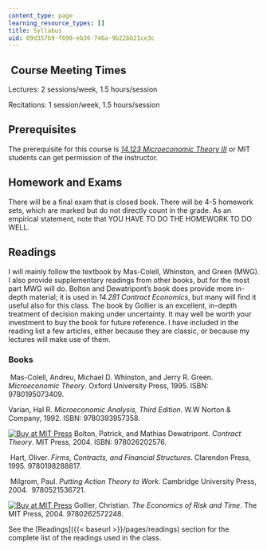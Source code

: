 ```yaml
---
content_type: page
learning_resource_types: []
title: Syllabus
uid: 09d357b9-f698-eb36-746a-9b22bb21ce3c
---
```


 Course Meeting Times
---------------------

Lectures: 2 sessions/week, 1.5 hours/session

Recitations: 1 session/week, 1.5 hours/session

Prerequisites
-------------

The prerequisite for this course is _[14.123 Microeconomic Theory III](/courses/14-123-microeconomic-theory-iii-spring-2015)_ or MIT students can get permission of the instructor.

Homework and Exams
------------------

There will be a final exam that is closed book. There will be 4-5 homework sets, which are marked but do not directly count in the grade. As an empirical statement, note that YOU HAVE TO DO THE HOMEWORK TO DO WELL.

Readings
--------

I will mainly follow the textbook by Mas-Colell, Whinston, and Green (MWG). I also provide supplementary readings from other books, but for the most part MWG will do. Bolton and Dewatripont’s book does provide more in-depth material; it is used in _14.281 Contract Economics_, but many will find it useful also for this class. The book by Gollier is an excellent, in-depth treatment of decision making under uncertainty. It may well be worth your investment to buy the book for future reference. I have included in the reading list a few articles, either because they are classic, or because my lectures will make use of them.

### Books

 Mas-Colell, Andreu, Michael D. Whinston, and Jerry R. Green. _Microeconomic Theory_. Oxford University Press, 1995. ISBN: 9780195073409.

Varian, Hal R. _Microeconomic Analysis, Third Edition_. W.W Norton & Company, 1992. ISBN: 9780393957358.

[![Buy at MIT Press](/images/mp_logo.gif)](https://mitpress.mit.edu/9780262025768) Bolton, Patrick, and Mathias Dewatripont. _Contract Theory_. MIT Press, 2004. ISBN: 978026202576.

 Hart, Oliver. _Firms, Contracts, and Financial Structures_. Clarendon Press, 1995. 9780198288817.

 Milgrom, Paul. _Putting Action Theory to Work_. Cambridge University Press, 2004.  9780521536721.

[![Buy at MIT Press](/images/mp_logo.gif)](https://mitpress.mit.edu/9780262072151) Gollier, Christian. _The Economics of Risk and Time_. The MIT Press, 2004. 9780262572248.

See the [Readings]({{< baseurl >}}/pages/readings) section for the complete list of the readings used in the class.